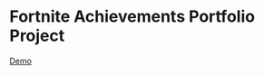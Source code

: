 # Fortnite Achievements Portfolio Project

[Demo](https://wingleszy.github.io/FortniteAchievements/)
